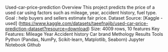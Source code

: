Used-car-price-prediction
Overview
This project predicts the price of a used car using factors such as mileage, year, accident history, fuel type. Goal : help buyers and sellers estimate fair price.
Dataset
Source: [Kaggle - used] (https://www.kaggle.com/datasets/taeefnajib/used-car-price-prediction-dataset?resource=download)
Size: 4009 rows, 10 features
Key Features:
Mileage
Year
Accident history
Car brand
Methology
Results
Tools
Python (Pandas, NumPy, Scikit-learn, Matplotlib, Seaborn)
Jupyter Notebook
Github



